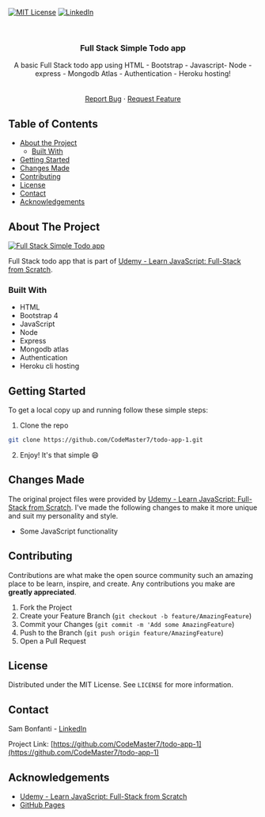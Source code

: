 <!-- PROJECT SHIELDS -->
[![MIT License][license-shield]][license-url]
[![LinkedIn][linkedin-shield]][linkedin-url]



<!-- PROJECT LOGO -->
<br />
<p align="center">
  <h3 align="center">Full Stack Simple Todo app</h3>

  <p align="center">
    A basic Full Stack todo app using HTML - Bootstrap - Javascript- Node - express - Mongodb Atlas - Authentication - Heroku hosting!
    <br />
    <br />
    <br />
    <a href="https://github.com/CodeMaster7/todo-app-1/issues">Report Bug</a>
    ·
    <a href="https://github.com/CodeMaster7/todo-app-1/issues">Request Feature</a>
  </p>
</p>



<!-- TABLE OF CONTENTS -->
## Table of Contents

* [About the Project](#about-the-project)
  * [Built With](#built-with)
* [Getting Started](#getting-started)
* [Changes Made](#changes-made)
* [Contributing](#contributing)
* [License](#license)
* [Contact](#contact)
* [Acknowledgements](#acknowledgements)



<!-- ABOUT THE PROJECT -->
## About The Project

[![Full Stack Simple Todo app][product-screenshot]](https://udemy-brad-schiff-todo-app1.herokuapp.com)

Full Stack todo app that is part of [Udemy - Learn JavaScript: Full-Stack from Scratch](https://www.udemy.com/course/learn-javascript-full-stack-from-scratch).

<!-- **It works with both the on-screen and physical keyboard.** -->


### Built With
* HTML
* Bootstrap 4
* JavaScript
* Node
* Express
* Mongodb atlas
* Authentication
* Heroku cli hosting


<!-- GETTING STARTED -->
## Getting Started

To get a local copy up and running follow these simple steps:

1. Clone the repo
```sh
git clone https://github.com/CodeMaster7/todo-app-1.git
```
2. Enjoy! It's that simple :smile:



<!-- CHANGES MADE -->
## Changes Made

The original project files were provided by [Udemy - Learn JavaScript: Full-Stack from Scratch](https://www.udemy.com/course/learn-javascript-full-stack-from-scratch/?target=_blank). I've made the following changes to make it more unique and suit my personality and style.

- Some JavaScript functionality


<!-- CONTRIBUTING -->
## Contributing

Contributions are what make the open source community such an amazing place to be learn, inspire, and create. Any contributions you make are **greatly appreciated**.

1. Fork the Project
2. Create your Feature Branch (`git checkout -b feature/AmazingFeature`)
3. Commit your Changes (`git commit -m 'Add some AmazingFeature`)
4. Push to the Branch (`git push origin feature/AmazingFeature`)
5. Open a Pull Request



<!-- LICENSE -->
## License

Distributed under the MIT License. See `LICENSE` for more information.



<!-- CONTACT -->
## Contact

Sam Bonfanti - [LinkedIn](https://www.linkedin.com/in/sambonfanti/?target=_blank)

Project Link: [https://github.com/CodeMaster7/todo-app-1](https://github.com/CodeMaster7/todo-app-1)



<!-- ACKNOWLEDGEMENTS -->
## Acknowledgements
* [Udemy - Learn JavaScript: Full-Stack from Scratch](https://www.udemy.com/course/learn-javascript-full-stack-from-scratch/learn/lecture/14678102#questions/7992844/?target=_blank)
* [GitHub Pages](https://pages.github.com)




<!-- MARKDOWN LINKS & IMAGES -->
[license-shield]: https://img.shields.io/badge/license-MIT-blue.svg?style=flat-square
[license-url]: https://choosealicense.com/licenses/mit/?target=_blank
[linkedin-shield]: https://img.shields.io/badge/-LinkedIn-black.svg?style=flat-square&logo=linkedin&colorB=555
[linkedin-url]: https://www.linkedin.com/in/sambonfanti/?target=_blank
[product-screenshot]: https://i.postimg.cc/Y2XTDNry/full-stack-todo.jpg?target=_blank
